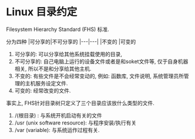 # Linux 目录约定
Filesystem Hierarchy Standard (FHS) 标准.

分为四种
|可分享的|不可分享的
|---|---|
|不变的
|可变的

1. 可分享的: 可以分享给其他系统挂载使用的目录,
2. 不可分享的: 自己电脑上运行的设备文件或者是和soket文件等, 仅于自身机器相关, 所以不是和分享给其他主机.
3. 不变的: 有些文件是不会经常变动的, 例如: 函数库, 文件说明, 系统管理员所管理的主机服务设定文件.
4. 可变的: 经常改变的文件.

事实上, FHS针对目录树只定义了三个目录应该放什么类型的文件.
1. /(根目录) : 与系统开机启动有关的文件
2. /usr (unix software resource): 与程序安装/执行有关
3. /var (variable): 与系统运作过程有关.
